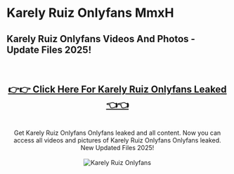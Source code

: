 # Karely Ruiz Onlyfans MmxH

<h2>Karely Ruiz Onlyfans Videos And Photos - Update Files 2025!</h2>
<br>
<div align="center">
<h2><a href="https://213.232.235.80/live/video.php?q=karely-ruiz-onlyfans" rel="nofollow">👉👉 Click Here For Karely Ruiz Onlyfans Leaked 👈👈</a></h2>

<br>
Get Karely Ruiz Onlyfans Onlyfans leaked and all content. Now you can access all videos and pictures of Karely Ruiz Onlyfans Onlyfans leaked. New Updated Files 2025!
<br>
<br>
<a href="https://213.232.235.80/live/video.php?q=karely-ruiz-onlyfans" rel="nofollow" data-target="animated-image.originalLink"><img src="https://i.imgur.com/dJHk4Zq.gif" alt="Karely Ruiz Onlyfans" style="max-width: 100%; display: inline-block;" data-target="animated-image.originalImage"></a>
</div>
<br>